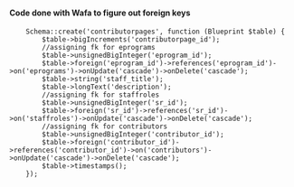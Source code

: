 #### Code done with Wafa to figure out foreign keys
        
        Schema::create('contributorpages', function (Blueprint $table) {
            $table->bigIncrements('contributorpage_id');
            //assigning fk for eprograms
            $table->unsignedBigInteger('eprogram_id');
            $table->foreign('eprogram_id')->references('eprogram_id')->on('eprograms')->onUpdate('cascade')->onDelete('cascade');
            $table->string('staff_title');
            $table->longText('description');
            //assigning fk for staffroles
            $table->unsignedBigInteger('sr_id');
            $table->foreign('sr_id')->references('sr_id')->on('staffroles')->onUpdate('cascade')->onDelete('cascade');
            //assigning fk for contributors
            $table->unsignedBigInteger('contributor_id');
            $table->foreign('contributor_id')->references('contributor_id')->on('contributors')->onUpdate('cascade')->onDelete('cascade');
            $table->timestamps();
        });